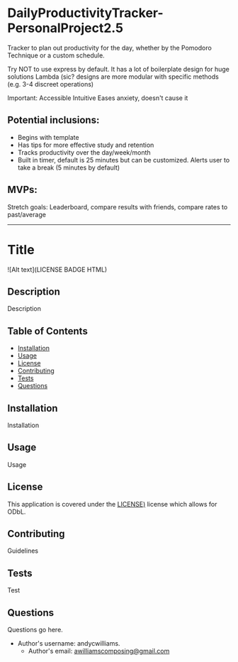 # DailyProductivityTracker-PersonalProject2.5
Tracker to plan out productivity for the day, whether by the Pomodoro Technique or a custom schedule. 

Try NOT to use express by default. It has a lot of boilerplate design for huge solutions
Lambda (sic? designs are more modular with specific methods (e.g. 3-4 discreet operations)

Important:
Accessible
Intuitive
Eases anxiety, doesn't cause it

## Potential inclusions: 
* Begins with template
* Has tips for more effective study and retention
* Tracks productivity over the day/week/month
* Built in timer, default is 25 minutes but can be customized. Alerts user to take a break (5 minutes by default)

## MVPs: 


Stretch goals:
Leaderboard, compare results with friends, compare rates to past/average

-----


# Title 
![Alt text](LICENSE BADGE HTML)

## Description
Description

## Table of Contents
- [Installation](#installation)
- [Usage](#usage)
- [License](#license)
- [Contributing](#contributing)
- [Tests](#tests)
- [Questions](#questions)

## Installation
Installation

## Usage
Usage

## License
This application is covered under the [LICENSE)](HTML) license which allows for ODbL.

## Contributing
Guidelines

## Tests
Test

## Questions
Questions go here.

* Author's username: andycwilliams.
  * Author's email: awilliamscomposing@gmail.com
